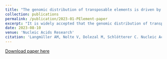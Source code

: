 ```yaml
---
title: "The genomic distribution of transposable elements is driven by spatially variable purifying selection"
collection: publications
permalink: /publication/2023-01-PElement-paper
excerpt: "It is widely accepted that the genomic distribution of transposable elements (TEs) mainly reflects the outcome of purifying selection and insertion bias. Nevertheless, the relative importance of these two evolutionary forces could not be tested thoroughly. Here, we introduce an experimental system, which allows separating purifying selection from TE insertion bias. We used experimental evolution to study the TE insertion patterns in *Drosophila simulans* founder populations harboring 1040 insertions of an active P-element. After 10 generations at a large population size, we detected strong selection against P-element insertions. The exception were P-element insertions in genomic regions for which a strong insertion bias has been proposed. Because recurrent P-element insertions cannot explain this pattern, we conclude that purifying selection, with variable strength along the chromosomes, is the major determinant of the genomic distribution of P-elements. Genomic regions with relaxed purifying selection against P-element insertions exhibit normal levels of purifying selection against base substitutions. This suggests that different types of purifying selection operate on base substitutions and P-element insertions. Our results highlight the power of experimental evolution to understand basic evolutionary processes, which are difficult to infer from patterns of natural variation alone."
date: 2023-08-10
venue: 'Nucleic Acids Research'
citation: 'Langmüller AM, Nolte V, Dolezal M, Schlötterer C. Nucleic Acids Research. 2023 Aug 10; gkad635. doi: 10.1093/nar/gkad635'
---
```


[Download paper here](https://academic.oup.com/nar/advance-article/doi/10.1093/nar/gkad635/7240371)
